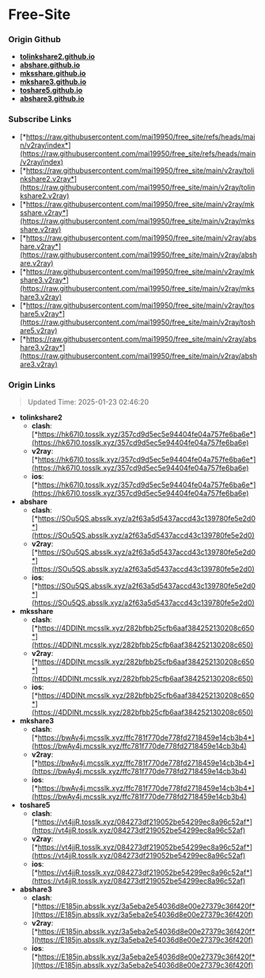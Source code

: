 # Free-Site

### Origin Github

- [**tolinkshare2.github.io**](https://github.com/tolinkshare2/tolinkshare2.github.io)
- [**abshare.github.io**](https://github.com/abshare/abshare.github.io)
- [**mksshare.github.io**](https://github.com/mksshare/mksshare.github.io)
- [**mkshare3.github.io**](https://github.com/mkshare3/mkshare3.github.io)
- [**toshare5.github.io**](https://github.com/toshare5/toshare5.github.io)
- [**abshare3.github.io**](https://github.com/abshare3/abshare3.github.io)

### Subscribe Links

- [*https://raw.githubusercontent.com/mai19950/free_site/refs/heads/main/v2ray/index*](https://raw.githubusercontent.com/mai19950/free_site/refs/heads/main/v2ray/index)
- [*https://raw.githubusercontent.com/mai19950/free_site/main/v2ray/tolinkshare2.v2ray*](https://raw.githubusercontent.com/mai19950/free_site/main/v2ray/tolinkshare2.v2ray)
- [*https://raw.githubusercontent.com/mai19950/free_site/main/v2ray/mksshare.v2ray*](https://raw.githubusercontent.com/mai19950/free_site/main/v2ray/mksshare.v2ray)
- [*https://raw.githubusercontent.com/mai19950/free_site/main/v2ray/abshare.v2ray*](https://raw.githubusercontent.com/mai19950/free_site/main/v2ray/abshare.v2ray)
- [*https://raw.githubusercontent.com/mai19950/free_site/main/v2ray/mkshare3.v2ray*](https://raw.githubusercontent.com/mai19950/free_site/main/v2ray/mkshare3.v2ray)
- [*https://raw.githubusercontent.com/mai19950/free_site/main/v2ray/toshare5.v2ray*](https://raw.githubusercontent.com/mai19950/free_site/main/v2ray/toshare5.v2ray)
- [*https://raw.githubusercontent.com/mai19950/free_site/main/v2ray/abshare3.v2ray*](https://raw.githubusercontent.com/mai19950/free_site/main/v2ray/abshare3.v2ray)

### Origin Links

> Updated Time: 2025-01-23 02:46:20

- **tolinkshare2**
  - **clash**: [*https://hk67I0.tosslk.xyz/357cd9d5ec5e94404fe04a757fe6ba6e*](https://hk67I0.tosslk.xyz/357cd9d5ec5e94404fe04a757fe6ba6e)
  - **v2ray**: [*https://hk67I0.tosslk.xyz/357cd9d5ec5e94404fe04a757fe6ba6e*](https://hk67I0.tosslk.xyz/357cd9d5ec5e94404fe04a757fe6ba6e)
  - **ios**: [*https://hk67I0.tosslk.xyz/357cd9d5ec5e94404fe04a757fe6ba6e*](https://hk67I0.tosslk.xyz/357cd9d5ec5e94404fe04a757fe6ba6e)
- **abshare**
  - **clash**: [*https://SOu5QS.absslk.xyz/a2f63a5d5437accd43c139780fe5e2d0*](https://SOu5QS.absslk.xyz/a2f63a5d5437accd43c139780fe5e2d0)
  - **v2ray**: [*https://SOu5QS.absslk.xyz/a2f63a5d5437accd43c139780fe5e2d0*](https://SOu5QS.absslk.xyz/a2f63a5d5437accd43c139780fe5e2d0)
  - **ios**: [*https://SOu5QS.absslk.xyz/a2f63a5d5437accd43c139780fe5e2d0*](https://SOu5QS.absslk.xyz/a2f63a5d5437accd43c139780fe5e2d0)
- **mksshare**
  - **clash**: [*https://4DDlNt.mcsslk.xyz/282bfbb25cfb6aaf384252130208c650*](https://4DDlNt.mcsslk.xyz/282bfbb25cfb6aaf384252130208c650)
  - **v2ray**: [*https://4DDlNt.mcsslk.xyz/282bfbb25cfb6aaf384252130208c650*](https://4DDlNt.mcsslk.xyz/282bfbb25cfb6aaf384252130208c650)
  - **ios**: [*https://4DDlNt.mcsslk.xyz/282bfbb25cfb6aaf384252130208c650*](https://4DDlNt.mcsslk.xyz/282bfbb25cfb6aaf384252130208c650)
- **mkshare3**
  - **clash**: [*https://bwAy4j.mcsslk.xyz/ffc781f770de778fd2718459e14cb3b4*](https://bwAy4j.mcsslk.xyz/ffc781f770de778fd2718459e14cb3b4)
  - **v2ray**: [*https://bwAy4j.mcsslk.xyz/ffc781f770de778fd2718459e14cb3b4*](https://bwAy4j.mcsslk.xyz/ffc781f770de778fd2718459e14cb3b4)
  - **ios**: [*https://bwAy4j.mcsslk.xyz/ffc781f770de778fd2718459e14cb3b4*](https://bwAy4j.mcsslk.xyz/ffc781f770de778fd2718459e14cb3b4)
- **toshare5**
  - **clash**: [*https://vt4jjR.tosslk.xyz/084273df219052be54299ec8a96c52af*](https://vt4jjR.tosslk.xyz/084273df219052be54299ec8a96c52af)
  - **v2ray**: [*https://vt4jjR.tosslk.xyz/084273df219052be54299ec8a96c52af*](https://vt4jjR.tosslk.xyz/084273df219052be54299ec8a96c52af)
  - **ios**: [*https://vt4jjR.tosslk.xyz/084273df219052be54299ec8a96c52af*](https://vt4jjR.tosslk.xyz/084273df219052be54299ec8a96c52af)
- **abshare3**
  - **clash**: [*https://E185jn.absslk.xyz/3a5eba2e54036d8e00e27379c36f420f*](https://E185jn.absslk.xyz/3a5eba2e54036d8e00e27379c36f420f)
  - **v2ray**: [*https://E185jn.absslk.xyz/3a5eba2e54036d8e00e27379c36f420f*](https://E185jn.absslk.xyz/3a5eba2e54036d8e00e27379c36f420f)
  - **ios**: [*https://E185jn.absslk.xyz/3a5eba2e54036d8e00e27379c36f420f*](https://E185jn.absslk.xyz/3a5eba2e54036d8e00e27379c36f420f)
